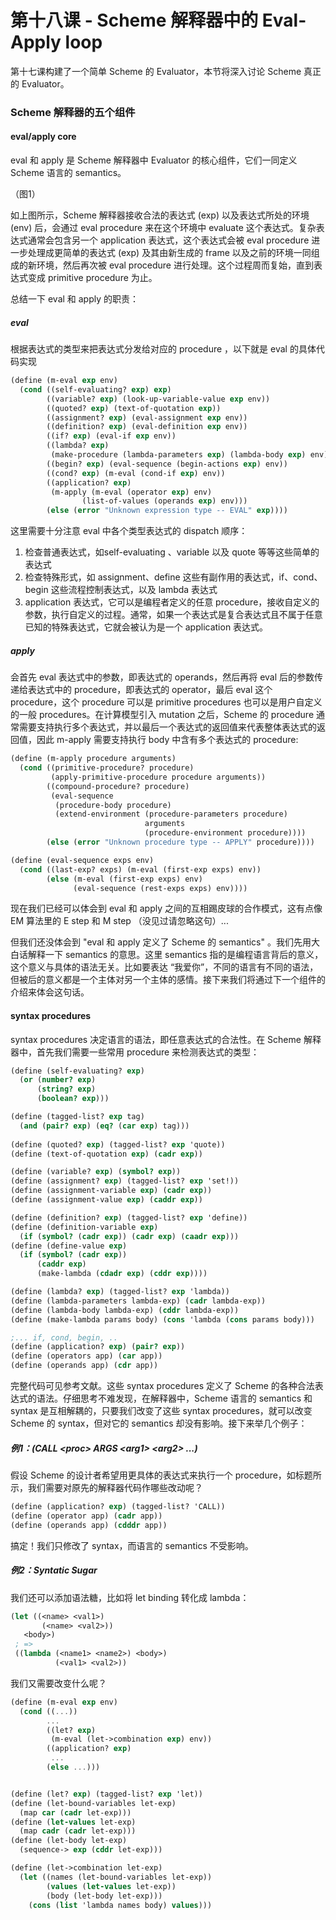 # 第十八课 - Scheme 解释器中的 Eval-Apply loop

第十七课构建了一个简单 Scheme 的 Evaluator，本节将深入讨论 Scheme 真正的 Evaluator。

### Scheme 解释器的五个组件

#### eval/apply core

eval 和 apply 是 Scheme 解释器中 Evaluator 的核心组件，它们一同定义 Scheme 语言的 semantics。

（图1）

如上图所示，Scheme 解释器接收合法的表达式 \(exp\) 以及表达式所处的环境 \(env\) 后，会通过 eval  procedure 来在这个环境中 evaluate 这个表达式。复杂表达式通常会包含另一个 application 表达式，这个表达式会被 eval procedure 进一步处理成更简单的表达式 \(exp\) 及其由新生成的 frame 以及之前的环境一同组成的新环境，然后再次被 eval procedure 进行处理。这个过程周而复始，直到表达式变成 primitive procedure 为止。

总结一下 eval 和 apply 的职责：

##### eval

根据表达式的类型来把表达式分发给对应的 procedure ，以下就是 eval 的具体代码实现

```scheme
(define (m-eval exp env)
  (cond ((self-evaluating? exp) exp)
        ((variable? exp) (look-up-variable-value exp env))
        ((quoted? exp) (text-of-quotation exp))
        ((assignment? exp) (eval-assignment exp env))
        ((definition? exp) (eval-definition exp env))
        ((if? exp) (eval-if exp env))
        ((lambda? exp)
         (make-procedure (lambda-parameters exp) (lambda-body exp) env))
        ((begin? exp) (eval-sequence (begin-actions exp) env))
        ((cond? exp) (m-eval (cond-if exp) env))
        ((application? exp)
         (m-apply (m-eval (operator exp) env)
                (list-of-values (operands exp) env)))
        (else (error "Unknown expression type -- EVAL" exp))))
```

这里需要十分注意 eval 中各个类型表达式的 dispatch 顺序：

1. 检查普通表达式，如self-evaluating 、variable 以及 quote 等等这些简单的表达式
2. 检查特殊形式，如 assignment、define 这些有副作用的表达式，if、cond、begin 这些流程控制表达式，以及 lambda 表达式
3. application 表达式，它可以是编程者定义的任意 procedure，接收自定义的参数，执行自定义的过程。通常，如果一个表达式是复合表达式且不属于任意已知的特殊表达式，它就会被认为是一个 application 表达式。

##### **apply** 

会首先 eval 表达式中的参数，即表达式的 operands，然后再将 eval 后的参数传递给表达式中的 procedure，即表达式的 operator，最后 eval 这个 procedure，这个 procedure 可以是 primitive procedures 也可以是用户自定义的一般 procedures。在计算模型引入 mutation 之后，Scheme 的 procedure 通常需要支持执行多个表达式，并以最后一个表达式的返回值来代表整体表达式的返回值，因此 m-apply 需要支持执行 body 中含有多个表达式的 procedure:

```scheme
(define (m-apply procedure arguments)
  (cond ((primitive-procedure? procedure)
         (apply-primitive-procedure procedure arguments))
        ((compound-procedure? procedure)
         (eval-sequence
          (procedure-body procedure)
          (extend-environment (procedure-parameters procedure)
                              arguments
                              (procedure-environment procedure))))
        (else (error "Unknown procedure type -- APPLY" procedure))))

(define (eval-sequence exps env)
  (cond ((last-exp? exps) (m-eval (first-exp exps) env))
        (else (m-eval (first-exp exps) env)
              (eval-sequence (rest-exps exps) env))))
```

现在我们已经可以体会到 eval 和 apply 之间的互相踢皮球的合作模式，这有点像 EM 算法里的 E step 和 M step （没见过请忽略这句）...

但我们还没体会到 "eval 和 apply 定义了 Scheme 的 semantics" 。我们先用大白话解释一下 semantics 的意思。这里 semantics 指的是编程语言背后的意义，这个意义与具体的语法无关。比如要表达 “我爱你”，不同的语言有不同的语法，但被后的意义都是一个主体对另一个主体的感情。接下来我们将通过下一个组件的介绍来体会这句话。

#### syntax procedures

syntax procedures 决定语言的语法，即任意表达式的合法性。在 Scheme 解释器中，首先我们需要一些常用 procedure 来检测表达式的类型：

```scheme
(define (self-evaluating? exp)
  (or (number? exp)
      (string? exp)
      (boolean? exp)))

(define (tagged-list? exp tag)
  (and (pair? exp) (eq? (car exp) tag)))
 
(define (quoted? exp) (tagged-list? exp 'quote))
(define (text-of-quotation exp) (cadr exp))

(define (variable? exp) (symbol? exp))
(define (assignment? exp) (tagged-list? exp 'set!))
(define (assignment-variable exp) (cadr exp))
(define (assignment-value exp) (caddr exp))

(define (definition? exp) (tagged-list? exp 'define))
(define (definition-variable exp)
  (if (symbol? (cadr exp)) (cadr exp) (caadr exp)))
(define (define-value exp)
  (if (symbol? (cadr exp))
      (caddr exp)
      (make-lambda (cdadr exp) (cddr exp))))

(define (lambda? exp) (tagged-list? exp 'lambda))
(define (lambda-parameters lambda-exp) (cadr lambda-exp))
(define (lambda-body lambda-exp) (cddr lambda-exp))
(define (make-lambda params body) (cons 'lambda (cons params body)))

;... if, cond, begin, ..
(define (application? exp) (pair? exp))
(define (operators app) (car app))
(define (operands app) (cdr app))
```

完整代码可见参考文献。这些 syntax procedures 定义了 Scheme 的各种合法表达式的语法。仔细思考不难发现，在解释器中，Scheme 语言的 semantics 和 syntax 是互相解耦的，只要我们改变了这些 syntax procedures，就可以改变 Scheme 的 syntax，但对它的 semantics 却没有影响。接下来举几个例子：

##### 例1：\(CALL &lt;proc&gt; ARGS &lt;arg1&gt; &lt;arg2&gt; ...\)

假设 Scheme 的设计者希望用更具体的表达式来执行一个 procedure，如标题所示，我们需要对原先的解释器代码作哪些改动呢？

```scheme
(define (application? exp) (tagged-list? 'CALL))
(define (operator app) (cadr app))
(define (operands app) (cdddr app))
```

搞定！我们只修改了 syntax，而语言的 semantics 不受影响。

##### 例2：Syntatic Sugar

我们还可以添加语法糖，比如将 let binding 转化成 lambda：

```scheme
(let ((<name> <val1>)
       (<name> <val2>))
   <body>)
 ; =>
 ((lambda (<name1> <name2>) <body>)
          (<val1> <val2>))
```

我们又需要改变什么呢？

```scheme
(define (m-eval exp env)
  (cond ((...))
        ...
        ((let? exp)
         (m-eval (let->combination exp) env))
        ((application? exp)
         ...
        (else ...)))


(define (let? exp) (tagged-list? exp 'let))
(define (let-bound-variables let-exp)
  (map car (cadr let-exp)))
(define (let-values let-exp)
  (map cadr (cadr let-exp)))
(define (let-body let-exp)
  (sequence-> exp (cddr let-exp)))

(define (let->combination let-exp)
  (let ((names (let-bound-variables let-exp))
        (values (let-values let-exp))
        (body (let-body let-exp)))
    (cons (list 'lambda names body) values)))
```





